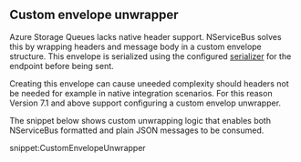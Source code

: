 ## Custom envelope unwrapper

Azure Storage Queues lacks native header support. NServiceBus solves this by wrapping headers and message body in a custom envelope structure. This envelope is serialized using the configured [serializer](/nservicebus/serialization) for the endpoint before being sent.

Creating this envelope can cause uneeded complexity should headers not be needed for example in native integration scenarios. For this reason Version 7.1 and above support configuring a custom envelop unwrapper. 

The snippet below shows custom unwrapping logic that enables both NServiceBus formatted and plain JSON messages to be consumed.

snippet:CustomEnvelopeUnwrapper 